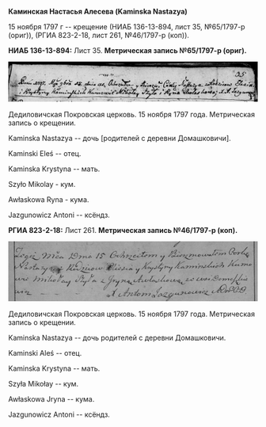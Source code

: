 **Каминская Настасья Алесева (Kaminska Nastazya)**

15 ноября 1797 г -- крещение (НИАБ 136-13-894, лист 35, №65/1797-р
(ориг)), (РГИА 823-2-18, лист 261, №46/1797-р (коп)).

**НИАБ 136-13-894:** Лист 35. **Метрическая запись №65/1797-р (ориг).**

![](./media/3faa249f27be2551c9e930cc4e8d82b2339c7d2e.png)

Дедиловичская Покровская церковь. 15 ноября 1797 года. Метрическая
запись о крещении.

Kaminska Nastazya -- дочь \[родителей с деревни Домашковичи\].

Kaminski Eleś -- отец.

Kaminska Krystyna -- мать.

Szyło Mikolay - кум.

Awłaskowa Ryna - кума.

Jazgunowicz Antoni -- ксёндз.

**РГИА 823-2-18:** Лист 261. **Метрическая запись №46/1797-р (коп).**

![](./media/08a7c45eb9c62585bd4ca74e4d02c150569c1ba5.png)

Дедиловичская Покровская церковь. 15 ноября 1797 года. Метрическая
запись о крещении.

Kaminska Nastazya -- дочь родителей с деревни Домашковичи.

Kaminski Aleś -- отец.

Kaminska Krystyna -- мать.

Szyła Mikołay -- кум.

Awłaskowa Jryna -- кума.

Jazgunowicz Antoni -- ксёндз.

